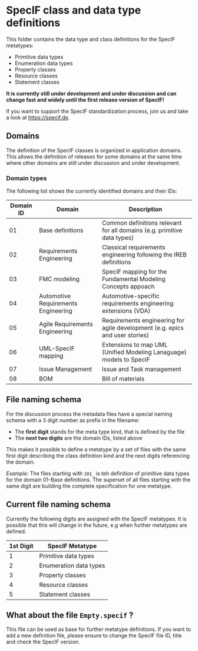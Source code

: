 SpecIF class and data type definitions
===========================
This folder contains the data type and class definitions for the SpecIF metatypes:
* Primitive data types
* Enumeration data types
* Property classes
* Resource classes
* Statement classes

<b>It is currently still under development and under discussion and can change fast and widely until the first release version of SpecIF!</b>

If you want to support the SpecIF standardization process, join us and take a look at https://specif.de.

## Domains

The definition of the SpecIF classes is organized in application domains. 
This allows the definition of releases for some domains at the same time where 
other domains are still under discussion and under development.

### Domain types
The following list shows the currently identified domains and their IDs:

|Domain ID|Domain|Description|
|---------|-|-|
|01|Base definitions|Common definitions relevant for all domains (e.g. primitive data types)|
|02|Requirements Engineering|Classical requirements engineering following the IREB definitions|
|03|FMC modeling|SpecIF mapping for the Fundamental Modeling Concepts appoach|
|04|Automotive Requirements Engineering|Automotive-specific requirements engineering extensions (VDA)|
|05|Agile Requirements Engineering|Requirements engineering for agile development (e.g. epics and user stories)|
|06|UML-SpecIF mapping|Extensions to map UML (Unified Modeling Lanaguage) models to SpecIF|
|07|Issue Management|Issue and Task management|
|08|BOM|Bill of materials|

## File naming schema
For the discussion process the metadata files have a special naming schema with a 3 digit number as prefix in the filename:

* The **first digit** stands for the meta type kind, that is defined by the file
* The **next two digits** are the domain IDs, listed above

This makes it possible to define a metatype by a set of files with the same first digit describing the class definition kind and the next digits referencing the domain.

<i>Example:</i> The files starting with `101_` is teh definition of primitive data types for the domain 01-Base definitions. 
The superset of all files starting with the same digit are building the complete specification for one metatype.

## Current file naming schema
Currently the following digits are assigned with the SpecIF metatypes. It is possible that this will change in the future, e.g when further metatypes are defined.

|1st Digit|SpecIF Metatype|
| ----|---------------|
|   1 | Primitive data types     |
|   2 | Enumeration data types |
|   3 | Property classes |
|   4 | Resource classes |
|   5 | Statement classes |


## What about the file `Empty.specif` ?

This file can be used as base for further metatype definitions. If you want to add a new definition file, please ensure to change the SpecIF file ID, title and check the SpecIF version.
